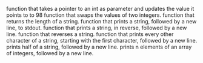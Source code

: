  function that takes a pointer to an int as parameter and updates the value it points to to 98
 function that swaps the values of two integers.
 function that returns the length of a string.
 function that prints a string, followed by a new line, to stdout.
 function that prints a string, in reverse, followed by a new line.
 function that reverses a string.
 function that prints every other character of a string, starting with the first character, followed by a new line.
prints half of a string, followed by a new line.
prints n elements of an array of integers, followed by a new line.
